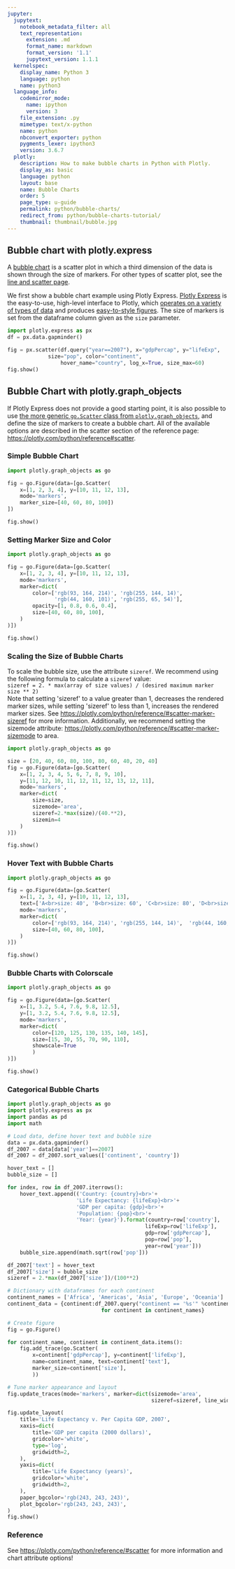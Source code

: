 ```yaml
---
jupyter:
  jupytext:
    notebook_metadata_filter: all
    text_representation:
      extension: .md
      format_name: markdown
      format_version: '1.1'
      jupytext_version: 1.1.1
  kernelspec:
    display_name: Python 3
    language: python
    name: python3
  language_info:
    codemirror_mode:
      name: ipython
      version: 3
    file_extension: .py
    mimetype: text/x-python
    name: python
    nbconvert_exporter: python
    pygments_lexer: ipython3
    version: 3.6.7
  plotly:
    description: How to make bubble charts in Python with Plotly.
    display_as: basic
    language: python
    layout: base
    name: Bubble Charts
    order: 5
    page_type: u-guide
    permalink: python/bubble-charts/
    redirect_from: python/bubble-charts-tutorial/
    thumbnail: thumbnail/bubble.jpg
---
```


## Bubble chart with plotly.express

A [bubble chart](https://en.wikipedia.org/wiki/Bubble_chart) is a scatter plot in which a third dimension of the data is shown through the size of markers. For other types of scatter plot, see the [line and scatter page](https://plotly.com/python/line-and-scatter/).

We first show a bubble chart example using Plotly Express. [Plotly Express](/python/plotly-express/) is the easy-to-use, high-level interface to Plotly, which [operates on a variety of types of data](/python/px-arguments/) and produces [easy-to-style figures](/python/styling-plotly-express/). The size of markers is set from the dataframe column given as the `size` parameter.

```python
import plotly.express as px
df = px.data.gapminder()

fig = px.scatter(df.query("year==2007"), x="gdpPercap", y="lifeExp",
	         size="pop", color="continent",
                 hover_name="country", log_x=True, size_max=60)
fig.show()
```

## Bubble Chart with plotly.graph_objects

If Plotly Express does not provide a good starting point, it is also possible to use [the more generic `go.Scatter` class from `plotly.graph_objects`](/python/graph-objects/), and define the size of markers to create a bubble chart. All of the available options are described in the scatter section of the reference page: https://plotly.com/python/reference#scatter.

### Simple Bubble Chart

```python
import plotly.graph_objects as go

fig = go.Figure(data=[go.Scatter(
    x=[1, 2, 3, 4], y=[10, 11, 12, 13],
    mode='markers',
    marker_size=[40, 60, 80, 100])
])

fig.show()
```

### Setting Marker Size and Color

```python
import plotly.graph_objects as go

fig = go.Figure(data=[go.Scatter(
    x=[1, 2, 3, 4], y=[10, 11, 12, 13],
    mode='markers',
    marker=dict(
        color=['rgb(93, 164, 214)', 'rgb(255, 144, 14)',
               'rgb(44, 160, 101)', 'rgb(255, 65, 54)'],
        opacity=[1, 0.8, 0.6, 0.4],
        size=[40, 60, 80, 100],
    )
)])

fig.show()
```

### Scaling the Size of Bubble Charts

To scale the bubble size, use the attribute `sizeref`. We recommend using the following formula to calculate a `sizeref` value:<br>
`sizeref = 2. * max(array of size values) / (desired maximum marker size ** 2)`<br>
Note that setting 'sizeref' to a value greater than 1, decreases the rendered marker sizes, while setting 'sizeref' to less than 1, increases the rendered marker sizes. See https://plotly.com/python/reference/#scatter-marker-sizeref for more information.
Additionally, we recommend setting the sizemode attribute: https://plotly.com/python/reference/#scatter-marker-sizemode to area.

```python
import plotly.graph_objects as go

size = [20, 40, 60, 80, 100, 80, 60, 40, 20, 40]
fig = go.Figure(data=[go.Scatter(
    x=[1, 2, 3, 4, 5, 6, 7, 8, 9, 10],
    y=[11, 12, 10, 11, 12, 11, 12, 13, 12, 11],
    mode='markers',
    marker=dict(
        size=size,
        sizemode='area',
        sizeref=2.*max(size)/(40.**2),
        sizemin=4
    )
)])

fig.show()
```

### Hover Text with Bubble Charts

```python
import plotly.graph_objects as go

fig = go.Figure(data=[go.Scatter(
    x=[1, 2, 3, 4], y=[10, 11, 12, 13],
    text=['A<br>size: 40', 'B<br>size: 60', 'C<br>size: 80', 'D<br>size: 100'],
    mode='markers',
    marker=dict(
        color=['rgb(93, 164, 214)', 'rgb(255, 144, 14)',  'rgb(44, 160, 101)', 'rgb(255, 65, 54)'],
        size=[40, 60, 80, 100],
    )
)])

fig.show()
```

### Bubble Charts with Colorscale

```python
import plotly.graph_objects as go

fig = go.Figure(data=[go.Scatter(
    x=[1, 3.2, 5.4, 7.6, 9.8, 12.5],
    y=[1, 3.2, 5.4, 7.6, 9.8, 12.5],
    mode='markers',
    marker=dict(
        color=[120, 125, 130, 135, 140, 145],
        size=[15, 30, 55, 70, 90, 110],
        showscale=True
        )
)])

fig.show()
```

### Categorical Bubble Charts

```python
import plotly.graph_objects as go
import plotly.express as px
import pandas as pd
import math

# Load data, define hover text and bubble size
data = px.data.gapminder()
df_2007 = data[data['year']==2007]
df_2007 = df_2007.sort_values(['continent', 'country'])

hover_text = []
bubble_size = []

for index, row in df_2007.iterrows():
    hover_text.append(('Country: {country}<br>'+
                      'Life Expectancy: {lifeExp}<br>'+
                      'GDP per capita: {gdp}<br>'+
                      'Population: {pop}<br>'+
                      'Year: {year}').format(country=row['country'],
                                            lifeExp=row['lifeExp'],
                                            gdp=row['gdpPercap'],
                                            pop=row['pop'],
                                            year=row['year']))
    bubble_size.append(math.sqrt(row['pop']))

df_2007['text'] = hover_text
df_2007['size'] = bubble_size
sizeref = 2.*max(df_2007['size'])/(100**2)

# Dictionary with dataframes for each continent
continent_names = ['Africa', 'Americas', 'Asia', 'Europe', 'Oceania']
continent_data = {continent:df_2007.query("continent == '%s'" %continent)
                              for continent in continent_names}

# Create figure
fig = go.Figure()

for continent_name, continent in continent_data.items():
    fig.add_trace(go.Scatter(
        x=continent['gdpPercap'], y=continent['lifeExp'],
        name=continent_name, text=continent['text'],
        marker_size=continent['size'],
        ))

# Tune marker appearance and layout
fig.update_traces(mode='markers', marker=dict(sizemode='area',
                                              sizeref=sizeref, line_width=2))

fig.update_layout(
    title='Life Expectancy v. Per Capita GDP, 2007',
    xaxis=dict(
        title='GDP per capita (2000 dollars)',
        gridcolor='white',
        type='log',
        gridwidth=2,
    ),
    yaxis=dict(
        title='Life Expectancy (years)',
        gridcolor='white',
        gridwidth=2,
    ),
    paper_bgcolor='rgb(243, 243, 243)',
    plot_bgcolor='rgb(243, 243, 243)',
)
fig.show()
```

### Reference

See https://plotly.com/python/reference/#scatter for more information and chart attribute options!
